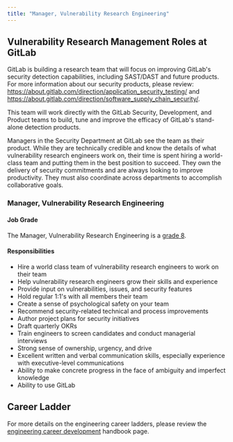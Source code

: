 ```yaml
---
title: "Manager, Vulnerability Research Engineering"
---
```


## Vulnerability Research Management Roles at GitLab

GitLab is building a research team that will focus on improving GitLab's security detection capabilities, including SAST/DAST and future products. For more information about our security products, please review:  <https://about.gitlab.com/direction/application_security_testing/> and <https://about.gitlab.com/direction/software_supply_chain_security/>.

This team will work directly with the GitLab Security, Development, and Product teams to build, tune and improve the efficacy of GitLab's stand-alone detection products.

Managers in the Security Department at GitLab see the team as their product. While they are technically credible and know the details of what vulnerability research engineers work on, their time is spent hiring a world-class team and putting them in the best position to succeed. They own the delivery of security commitments and are always looking to improve productivity. They must also coordinate across departments to accomplish collaborative goals.

### Manager, Vulnerability Research Engineering

#### Job Grade

The Manager, Vulnerability Research Engineering is a [grade 8](/handbook/total-rewards/compensation/compensation-calculator/#gitlab-job-grades).

#### Responsibilities

- Hire a world class team of vulnerability research engineers to work on their team
- Help vulnerability research engineers grow their skills and experience
- Provide input on vulnerabilities, issues, and security features
- Hold regular 1:1's with all members their team
- Create a sense of psychological safety on your team
- Recommend security-related technical and process improvements
- Author project plans for security initiatives
- Draft quarterly OKRs
- Train engineers to screen candidates and conduct managerial interviews
- Strong sense of ownership, urgency, and drive
- Excellent written and verbal communication skills, especially experience with executive-level communications
- Ability to make concrete progress in the face of ambiguity and imperfect knowledge
- Ability to use GitLab

## Career Ladder

For more details on the engineering career ladders, please review the [engineering career development](/handbook/engineering/careers/#roles) handbook page.
